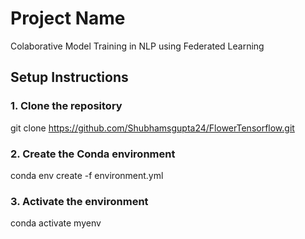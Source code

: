 # Project Name
Colaborative Model Training in NLP using Federated Learning

## Setup Instructions

### 1. Clone the repository
git clone https://github.com/Shubhamsgupta24/FlowerTensorflow.git

### 2. Create the Conda environment
conda env create -f environment.yml

### 3. Activate the environment
conda activate myenv
